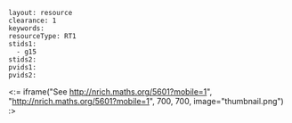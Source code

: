 ````
layout: resource
clearance: 1
keywords:
resourceType: RT1
stids1: 
  - g15
stids2:
pvids1:
pvids2:

````

<:= iframe("See http://nrich.maths.org/5601?mobile=1", "http://nrich.maths.org/5601?mobile=1", 700, 700, image="thumbnail.png") :>